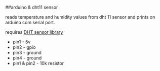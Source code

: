 ##arduino & dht11 sensor

reads temperature and humidity values from dht 11 sensor and prints on arduino com serial port.

requires [DHT sensor library](https://github.com/adafruit/DHT-sensor-library)

- pin1 - 5v
- pin2 - gpio
- pin3 - ground
- pin4 - ground
- pin1 & pin2 - 10k resistor
